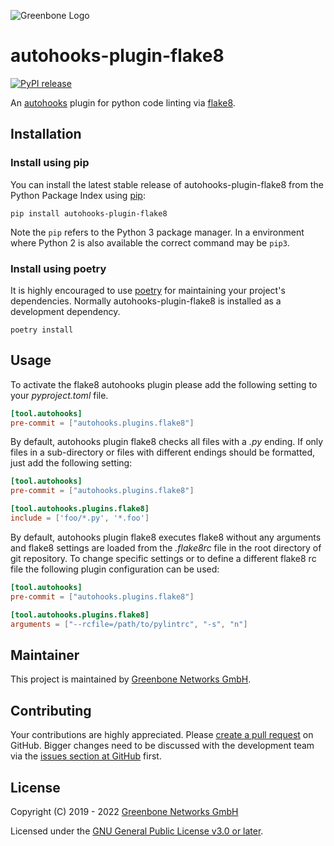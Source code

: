 ![Greenbone Logo](https://www.greenbone.net/wp-content/uploads/gb_new-logo_horizontal_rgb_small.png)

# autohooks-plugin-flake8

[![PyPI release](https://img.shields.io/pypi/v/autohooks-plugin-flake8.svg)](https://pypi.org/project/autohooks-plugin-flake8/)

An [autohooks](https://github.com/greenbone/autohooks) plugin for python code
linting via [flake8](https://github.com/PyCQA/flake8).

## Installation

### Install using pip

You can install the latest stable release of autohooks-plugin-flake8 from the
Python Package Index using [pip](https://pip.pypa.io/):

    pip install autohooks-plugin-flake8

Note the `pip` refers to the Python 3 package manager. In a environment where
Python 2 is also available the correct command may be `pip3`.

### Install using poetry

It is highly encouraged to use [poetry](https://python-poetry.org) for
maintaining your project's dependencies. Normally autohooks-plugin-flake8 is
installed as a development dependency.

    poetry install

## Usage

To activate the flake8 autohooks plugin please add the following setting to your
*pyproject.toml* file.

```toml
[tool.autohooks]
pre-commit = ["autohooks.plugins.flake8"]
```

By default, autohooks plugin flake8 checks all files with a *.py* ending. If
only files in a sub-directory or files with different endings should be
formatted, just add the following setting:

```toml
[tool.autohooks]
pre-commit = ["autohooks.plugins.flake8"]

[tool.autohooks.plugins.flake8]
include = ['foo/*.py', '*.foo']
```

By default, autohooks plugin flake8 executes flake8 without any arguments and
flake8 settings are loaded from the *.flake8rc* file in the root directory of
git repository. To change specific settings or to define a different flake8 rc
file the following plugin configuration can be used:

```toml
[tool.autohooks]
pre-commit = ["autohooks.plugins.flake8"]

[tool.autohooks.plugins.flake8]
arguments = ["--rcfile=/path/to/pylintrc", "-s", "n"]
```

## Maintainer

This project is maintained by [Greenbone Networks GmbH](https://www.greenbone.net/).

## Contributing

Your contributions are highly appreciated. Please
[create a pull request](https://github.com/greenbone/autohooks-plugin-flake8/pulls)
on GitHub. Bigger changes need to be discussed with the development team via the
[issues section at GitHub](https://github.com/greenbone/autohooks-plugin-flake8/issues)
first.

## License

Copyright (C) 2019 - 2022 [Greenbone Networks GmbH](https://www.greenbone.net/)

Licensed under the [GNU General Public License v3.0 or later](LICENSE).
